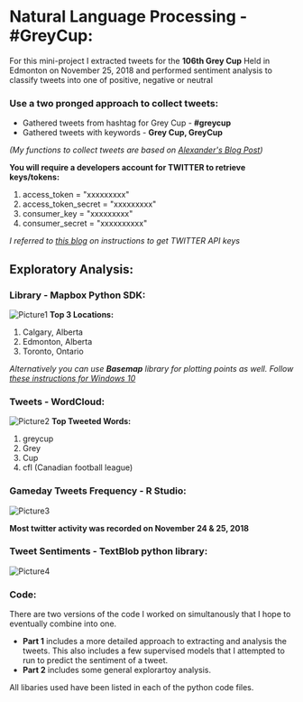 # Natural Language Processing - #GreyCup:


For this mini-project I extracted tweets for the **106th Grey Cup** Held in Edmonton on November 25, 2018 and performed sentiment analysis to classify tweets into one of positive, negative or neutral 

### Use a two pronged approach to collect tweets:
* Gathered tweets from hashtag for Grey Cup - **#greycup**
* Gathered tweets with keywords - **Grey Cup, GreyCup**

*(My functions to collect tweets are based on [Alexander's Blog Post](https://galeascience.wordpress.com/2016/03/18/collecting-twitter-data-with-python/))*


**You will require a developers account for TWITTER to retrieve keys/tokens:**

1. access_token = "xxxxxxxxx"
2. access_token_secret = "xxxxxxxxx"
3. consumer_key = "xxxxxxxxx"
4. consumer_secret = "xxxxxxxxxx"

*I referred to [this blog](https://medium.com/@jayeshsrivastava470/how-to-extract-tweets-from-twitter-in-python-47dd07f4e8e7) on instructions to get TWITTER API keys*

## Exploratory Analysis:
### Library - Mapbox Python SDK:
![Picture1](https://user-images.githubusercontent.com/15803839/63983541-26b75e00-ca95-11e9-888b-5edcb8eac43d.png)
**Top 3 Locations:**
1. Calgary, Alberta
2. Edmonton, Alberta
3. Toronto, Ontario

*Alternatively you can use **Basemap** library for plotting points as well. Follow [these instructions for Windows 10](https://stackoverflow.com/questions/18109859/how-to-install-matplotlib-basemap-module-on-windows-7-with-winpython-or-any-pyt/31713592#31713592)*

### Tweets - WordCloud:
![Picture2](https://user-images.githubusercontent.com/15803839/63983555-35057a00-ca95-11e9-870e-31070496988d.png)
**Top Tweeted Words:**
1. greycup 
2. Grey
3. Cup 
4. cfl (Canadian football league)

### Gameday Tweets Frequency - R Studio:
![Picture3](https://user-images.githubusercontent.com/15803839/63983572-42baff80-ca95-11e9-8fc6-fb72068fe96c.png) 

**Most twitter activity was recorded on November 24 & 25, 2018**

### Tweet Sentiments - TextBlob python library: 
![Picture4](https://user-images.githubusercontent.com/15803839/64128118-e1d84380-cd82-11e9-96f6-5ce7967f1a7c.png)


### Code:
There are two versions of the code I worked on simultanously that I hope to eventually combine into one. 
* **Part 1** includes a more detailed approach to extracting and analysis the tweets. This also includes a few supervised models that I attempted to run to predict the sentiment of a tweet. 
* **Part 2** includes some general explorartoy analysis. 

All libaries used have been listed in each of the python code files.  


